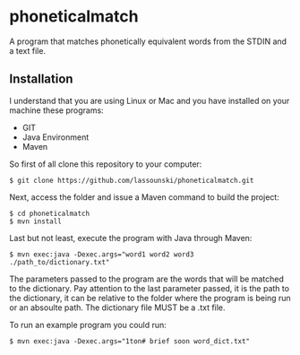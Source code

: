 # phoneticalmatch
A program that matches phonetically equivalent words from the STDIN and a text file.

## Installation
I understand that you are using Linux or Mac and you have installed on your machine these programs:

* GIT
* Java Environment
* Maven

So first of all clone this repository to your computer:
```
$ git clone https://github.com/lassounski/phoneticalmatch.git
```
Next, access the folder and issue a Maven command to build the project:
```
$ cd phoneticalmatch
$ mvn install
```
Last but not least, execute the program with Java through Maven:
```
$ mvn exec:java -Dexec.args="word1 word2 word3 ./path_to/dictionary.txt"
```
The parameters passed to the program are the words that will be matched to the dictionary. Pay attention to the last parameter passed, it is the path to the dictionary, it can be relative to the folder where the program is being run or an absoulte path. The dictionary file MUST be a .txt file.

To run an example program you could run:
```
$ mvn exec:java -Dexec.args="1ton# brief soon word_dict.txt"
```
